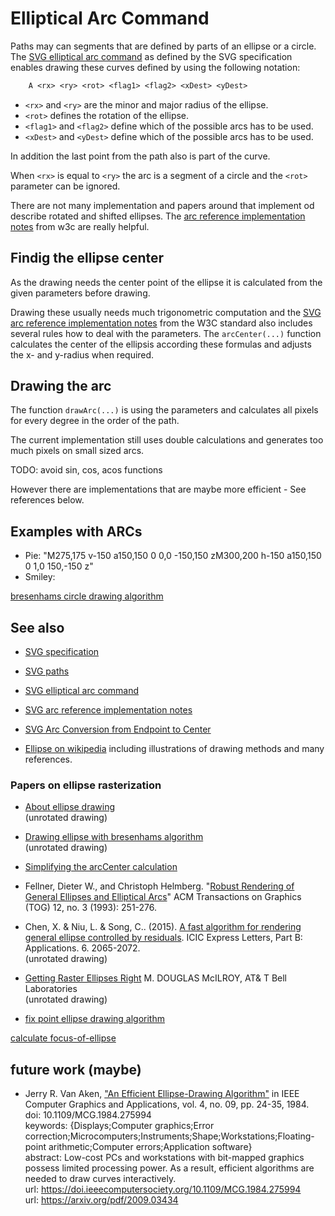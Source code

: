 # Elliptical Arc Command

Paths may can segments that are defined by parts of an ellipse or a circle.  The
[SVG elliptical arc command](https://www.w3.org/TR/SVG11/paths.html#PathDataEllipticalArcCommands) as defined by
the SVG specification enables drawing these curves defined by using the following notation:

```txt
    A <rx> <ry> <rot> <flag1> <flag2> <xDest> <yDest>
```

* `<rx>` and `<ry>` are the minor and major radius of the ellipse.
* `<rot>` defines the rotation of the ellipse.
* `<flag1>` and `<flag2>` define which of the possible arcs has to be used.
* `<xDest>` and `<yDest>` define which of the possible arcs has to be used.

In addition the last point from the path also is part of the curve.

When `<rx>` is equal to `<ry>` the arc is a segment of a circle and the `<rot>` parameter can be ignored.

There are not many implementation and papers around that implement od describe rotated and shifted ellipses.  The
[arc reference implementation notes](https://www.w3.org/TR/SVG2/implnote.html#ArcImplementationNotes) from w3c are
really helpful.


## Findig the ellipse center

As the drawing needs the center point of the ellipse it is calculated from the given parameters before drawing.

Drawing these usually needs much trigonometric computation and the
[SVG arc reference implementation notes](https://www.w3.org/TR/SVG2/implnote.html#ArcImplementationNotes) from the W3C
standard also includes several rules how to deal with the parameters.  The `arcCenter(...)` function calculates the
center of the ellipsis according these formulas and adjusts the x- and y-radius when required.


## Drawing the arc

The function `drawArc(...)` is using the parameters and calculates all pixels for every degree in the order of the path.

The current implementation still uses double calculations and generates too much pixels on small sized arcs.

TODO: avoid sin, cos, acos functions

However there are implementations that are maybe more efficient - See references below.

## Examples with ARCs

* Pie: "M275,175 v-150 a150,150 0 0,0 -150,150 zM300,200 h-150 a150,150 0 1,0 150,-150 z"
* Smiley:


[bresenhams circle drawing algorithm](https://jainamtechno.blogspot.com/2018/08/develop-bresenhams-circle-drawing.html)

## See also

* [SVG specification](https://www.w3.org/TR/SVG2/)
* [SVG paths](https://www.w3.org/TR/SVG2/paths.html)
* [SVG elliptical arc command](https://www.w3.org/TR/SVG2/paths.html#PathDataEllipticalArcCommands)
* [SVG arc reference implementation notes](https://www.w3.org/TR/SVG2/implnote.html#ArcImplementationNotes)
* [SVG Arc Conversion from Endpoint to Center](https://www.w3.org/TR/SVG2/implnote.html#ArcConversionEndpointToCenter)

* [Ellipse on wikipedia](https://en.wikipedia.org/wiki/Ellipse) including illustrations of drawing methods and many
  references.


### Papers on ellipse rasterization

* [About ellipse drawing](https://dai.fmph.uniba.sk/upload/0/01/Ellipse.pdf)  
  (unrotated drawing)
  
* [Drawing ellipse with bresenhams algorithm](https://stackoverflow.com/questions/49498633/drawing-ellipse-with-bresenhams-algorithm)  
  (unrotated drawing)

* [Simplifying the arcCenter calculation](https://math.stackexchange.com/questions/53093/how-to-find-the-center-of-an-ellipse)

* Fellner, Dieter W., and Christoph Helmberg.
  "[Robust Rendering of General Ellipses and Elliptical Arcs](https://dl.acm.org/doi/10.1145/169711.169704)"
  ACM Transactions on Graphics (TOG) 12, no.  3 (1993): 251-276.

* Chen, X. & Niu, L. & Song, C.. (2015).
  [A fast algorithm for rendering general ellipse controlled by residuals](https://www.researchgate.net/publication/282050308_A_fast_algorithm_for_rendering_general_ellipse_controlled_by_residuals). ICIC Express Letters, Part B: Applications. 6. 2065-2072.  
  (unrotated drawing)

* [Getting Raster Ellipses Right](https://dl.acm.org/doi/pdf/10.1145/130881.130892)
  M. DOUGLAS McILROY, AT& T Bell Laboratories  
  (unrotated drawing)

* [fix point ellipse drawing algorithm](http://wscg.zcu.cz/wscg2001/Papers_2001/R18.pdf)

[calculate focus-of-ellipse](https://www.mathwarehouse.com/ellipse/focus-of-ellipse.php)

## future work (maybe)

* Jerry R. Van Aken,
  ["An Efficient Ellipse-Drawing Algorithm"](https://doi.ieeecomputersociety.org/10.1109/MCG.1984.275994) in IEEE
  Computer Graphics and Applications, vol.  4, no.  09, pp.  24-35, 1984.  
  doi: 10.1109/MCG.1984.275994  
  keywords: {Displays;Computer graphics;Error correction;Microcomputers;Instruments;Shape;Workstations;Floating-point
  arithmetic;Computer errors;Application software}  
  abstract: Low-cost PCs and workstations with bit-mapped graphics possess limited processing power.  As a result,
  efficient algorithms are needed to draw curves interactively.  
  url: <https://doi.ieeecomputersociety.org/10.1109/MCG.1984.275994>  
  url: <https://arxiv.org/pdf/2009.03434>
